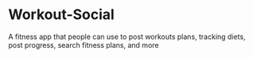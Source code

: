 # Workout-Social
A fitness app that people can use to post workouts plans, tracking diets, post progress, search fitness plans, and more
